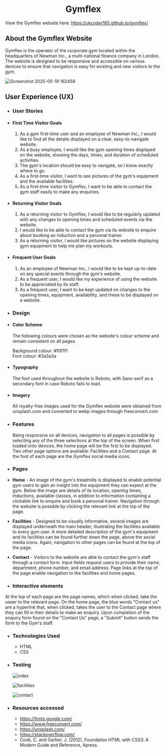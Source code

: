 <h1 align="center">Gymflex</h1>

View the Gymflex website here: https://ukcoder165.github.io/gymflex/

## About the Gymflex Website
Gymflex is the operator of the corporate gym located within the headquarters of Newman Inc.,
a multi-national finance company in London. The website is designed to be responsive and accessible on various
devices to ensure that navigation is easy for existing and new visitors to the gym.

![Screenshot 2025-05-19 162458](https://github.com/user-attachments/assets/29c961da-2540-4fd1-8030-0a72ffe67d2d)





## User Experience (UX)


-  ### User Stories
 
- #### First Time Visitor Goals  
  	  
  1. As a gym first-time user and an employee of Newman Inc., I would like to find all the details displayed on a clear, easy-to-navigate website.   
  2. As a busy employee, I would like the gym opening times displayed on the website, showing the days, times, and duration of scheduled activities.  
  3. The gym's location should be easy to navigate, so I know exactly where to go.  
  4. As a first-time visitor, I want to see pictures of the gym's equipment and the available facilities.  
  5. As a first-time visitor to Gymflex, I want to be able to contact the gym staff easily to make any enquiries.  


- #### Returning Visitor Goals
  1. As a returning visitor to Gymflex, I would like to be regularly updated with any changes to opening times and scheduled events via the website.
  2. I would like to be able to contact the gym via its website to enquire about booking an induction and a personal trainer.
  3. As a returning visitor, I would like pictures on the website displaying gym equipment to help me plan my workouts.
		  

- #### Frequent User Goals
  1. As an employee of Newman Inc., I would like to be kept up-to-date on any special events through the gym's website.
  2. As a frequent user, I would like my experience of using the website to be appreciated by its staff.
  3. As a frequent user, I want to be kept updated on changes to the opening times, equipment, availability, and these
		  to be displayed on a website.
		  

    
 -  ### Design

  
   - #### Color Scheme
     The following colours were chosen as the website's colour scheme and remain consistent on all pages.

       Background colour: #f0f1f1  
       Font colour: #3a3a3a
		  	  
   - #### Typography
     The font used throughout the website is Roboto, with Sans-serif as a secondary font in case Roboto fails to load.

   - #### Imagery
     All royalty-free images used for the Gymflex website were obtained from unsplash.com and converted to webp images through freeconvert.com

 - ### Features

    Being responsive on all devices, navigation to all pages is possible by selecting any of the three selections at the top of the screen. When first loaded onto devices, the home page will be the first to be displayed. Two other page options are available: Facilities and a Contact page. At the foot of each page are the Gymflex social media icons.

- ### Pages   

- **Home** - An image of the gym's treadmills is displayed to enable potential gym users to gain an insight into the equipment they can expect at the gym. Below the image are details of its location, opening times, inductions, available classes, in addition to information containing a clickable link to enquire and book a personal trainer. Navigation through the website is possible by clicking the relevant link at the top of the page.  
- **Facilities** -  Designed to be visually informative, several images are displayed underneath the main header, illustrating the facilities available to every gym user. A more detailed description of the gym's equipment and its facilities can be found further down the page, above the social media icons. Again, navigation to other pages can be found at the top of the page.
- **Contact** - Visitors to the website are able to contact the gym's staff through a contact form. Input fields request users to provide their name, department, phone number, and email address. Page links at the top of the page enable navigation to the facilities and home pages.  
- ### Interactive elements
 At the top of each page are the page names, which when clicked, take the useer to the relevant page.
  On the home page, the blue words "Contact us" are a hyperlink that, when clicked, takes the user to the Contact page where they can fill in their details to make an enquiry.
  Upon completion of the enquiry form found on the "Contact Us" page, a "Submit" button sends the form to the Gym's staff.
 
 
- ### Technologies Used
 
  - HTML
  - CSS


- ### Testing
   
   ![index](https://github.com/user-attachments/assets/a6e36285-8bf1-44bd-8fab-77e2459af388)

   ![facilities](https://github.com/user-attachments/assets/cb0d4f57-c3ec-4aa3-b692-fb4b4c5f6dd3)

   ![contact](https://github.com/user-attachments/assets/dc1891ac-de6a-44c6-bc05-7551b06d777f)









 
- ### Resources accessed
  - https://fonts.google.com/  
  - https://www.freeconvert.com/  
  - https://unsplash.com/  
  - https://stackoverflow.com/  
  - Cook, C. and Garber, J. (2012), Foundation HTML with CSS3: A Modern Guide and Reference, Apress.
 
 
 
 








